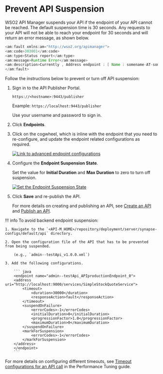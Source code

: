 # Prevent API Suspension

WSO2 API Manager suspends your API if the endpoint of your API cannot be reached. The default suspension time is 30 seconds. Any requests to your API will not be able to reach your endpoint for 30 seconds and will return an error message, as shown below.

``` java
<am:fault xmlns:am="http://wso2.org/apimanager">
<am:code>303001</am:code>
<am:type>Status report</am:type>
<am:message>Runtime Error</am:message>
<am:description>Currently , Address endpoint : [ Name : somename-AT-sometenant--test_me_APIproductionEndpoint_0 ] [ State : SUSPENDED ]</am:description>
</am:fault>
```

Follow the instructions below to prevent or turn off API suspension:

1. Sign in to the API Publisher Portal.
   
    `https://<hostname>:9443/publisher` 
   
    Example: `https://localhost:9443/publisher`

    Use your username and password to sign in. 

2. Click **Endpoints**.

3. Click on the cogwheel, which is inline with the endpoint that you need to re-configure, and update the endpoint related configurations as required.

     [![Link to advanced endpoint configurations]({{base_path}}/assets/img/Learn/prevent-endpoint-suspension.png)]({{base_path}}/assets/img/Learn/prevent-endpoint-suspension.png)

4. Configure the **Endpoint Suspension State**. 

     Set the value for **Initial Duration** and **Max Duration** to zero to turn off suspension.

    [![Set the Endpoint Suspension State]({{base_path}}/assets/img/Learn/initial-duration-and-max-duration.png)]({{base_path}}/assets/img/Learn/initial-duration-and-max-duration.png)

5.  Click **Save** and re-publish the API.

     For more details on creating and publishing an API, see [Create an API]({{base_path}}/Learn/DesignAPI/CreateAPI/create-a-rest-api) and [Publish an API]({{base_path}}/Learn/DesignAPI/PublishAPI/publish-an-api).

!!! info
    To avoid backend endpoint suspension:

    1. Navigate to the `<API-M_HOME>/repository/deployment/server/synapse-configs/default/api` directory. 
    
    2. Open the configuration file of the API that has to be prevented from being suspended. 
    
        (e.g., `admin--testApi_v1.0.0.xml`) 
    
    3. Add the following configurations.

        ``` java
        <endpoint name="admin--testApi_APIproductionEndpoint_0">
        <address uri="http://localhost:9000/services/SimpleStockQuoteService">
            <timeout>
                <duration>30000</duration>
                <responseAction>fault</responseAction>
            </timeout>
            <suspendOnFailure>
                <errorCodes>-1</errorCodes>
                <initialDuration>0</initialDuration>
                <progressionFactor>1.0</progressionFactor>
                <maximumDuration>0</maximumDuration>
            </suspendOnFailure>
            <markForSuspension>
                <errorCodes>-1</errorCodes>
            </markForSuspension>
        </address>
        </endpoint>
        ```

For more details on configuring different timeouts, see [Timeout configurations for an API call]({{base_path}}/InstallAndSetup/PerfromanceTuningAndTestResults/tuning-performance) in the Performance Tuning guide.
